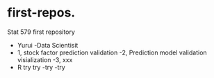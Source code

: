 # first-repos.
Stat 579 first repository

- Yurui
 -Data Scientisit
- 1, stock factor prediction validation
 -2, Prediction model validation visialization
 -3, xxx
- R
try
try
-try
 -try

